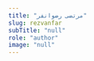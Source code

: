 ```yaml
--- 
title: "مرتضی رضوانفر" 
slug: rezvanfar 
subTitle: "null" 
role: "author" 
image: "null" 
--- 
```


